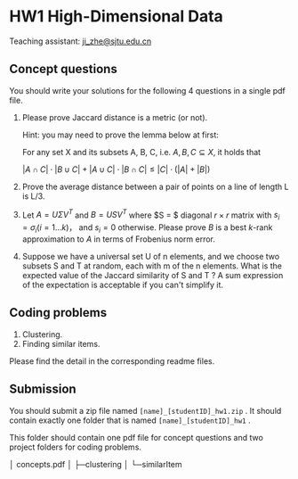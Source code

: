 # HW1 High-Dimensional Data 


Teaching assistant:  ji_zhe@sjtu.edu.cn

## Concept questions

You should write your solutions for the following 4 questions in a single pdf file.

1. Please prove Jaccard distance is a metric (or not). 

   Hint: you may need to prove the lemma below at first:

   For any set X and its subsets A, B, C, i.e. $A,B,C\subseteq X$, it holds that

   $|A\cap C|\cdot |B\cup C| + |A\cup C| \cdot |B\cap C| \leq |C| \cdot(|A| + |B|)$ 

2. Prove the average distance between a pair of points on a line of length L is L/3. 

3. Let $A = U\Sigma V^T$  and $B = U S V^T$ where $S = $ diagonal $r \times r$ matrix with $s_i=\sigma_i (i=1...k)$， and $s_i=0$ otherwise. Please prove $B$ is a best $k$-rank approximation to $A$ in terms of Frobenius norm error.

4. Suppose we have a universal set U of n elements, and we choose two subsets S and T at random, each with m of the n elements. What is the expected value of the Jaccard similarity of S and T ?  A sum expression of the expectation is acceptable if you can't simplify it.



## Coding problems

1. Clustering.
1. Finding similar items.

Please find the detail in the corresponding readme files.



## Submission

You should submit a zip file named `[name]_[studentID]_hw1.zip` . It should contain exactly one folder that is named `[name]_[studentID]_hw1` . 

This folder should contain one pdf file for concept questions and two project folders for coding problems.

│  concepts.pdf
│
├─clustering
│
└─similarItem